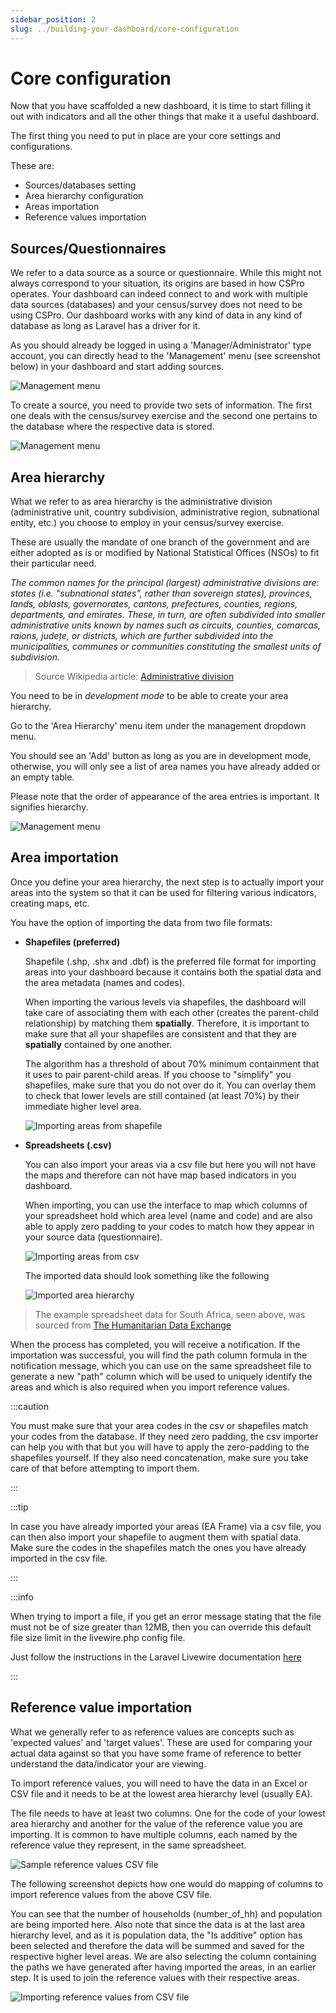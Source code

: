 ```yaml
---
sidebar_position: 2
slug: ../building-your-dashboard/core-configuration
---
```


# Core configuration

Now that you have scaffolded a new dashboard, it is time to start filling it out with indicators and all the other things that make it a useful dashboard.

The first thing you need to put in place are your core settings and configurations. 

These are:

- Sources/databases setting
- Area hierarchy configuration
- Areas importation
- Reference values importation

## Sources/Questionnaires

We refer to a data source as a source or questionnaire. While this might not always correspond to your situation, its origins are based in how CSPro operates. Your dashboard can indeed connect to and work with multiple data sources (databases) and your census/survey does not need to be using CSPro. Our dashboard works with any kind of data in any kind of database as long as Laravel has a driver for it.

As you should already be logged in using a 'Manager/Administrator' type account, you can directly head to the 'Management' menu (see screenshot below) in your dashboard and start adding sources.

![Management menu](/img/developer/building-your-dashboard/management-menu.png)

To create a source, you need to provide two sets of information. The first one deals with the census/survey exercise and the second one pertains to the database where the respective data is stored.

![Management menu](/img/developer/building-your-dashboard/create-questionnaire.png)

## Area hierarchy

What we refer to as area hierarchy is the administrative division (administrative unit, country subdivision, administrative region, subnational entity, etc.) you choose to employ in your census/survey exercise.

These are usually the mandate of one branch of the government and are either adopted as is or modified by National Statistical Offices (NSOs) to fit their particular need.

*The common names for the principal (largest) administrative divisions are: states (i.e. "subnational states", rather than sovereign states), provinces, lands, oblasts, governorates, cantons, prefectures, counties, regions, departments, and emirates. These, in turn, are often subdivided into smaller administrative units known by names such as circuits, counties, comarcas, raions, județe, or districts, which are further subdivided into the municipalities, communes or communities constituting the smallest units of subdivision.* 

> Source Wikipedia article: [Administrative division](https://en.wikipedia.org/wiki/Administrative_division)

You need to be in *development mode* to be able to create your area hierarchy.

Go to the 'Area Hierarchy' menu item under the management dropdown menu.

You should see an 'Add' button as long as you are in development mode, otherwise, you will only see a list of area names you have already added or an empty table.

Please note that the order of appearance of the area entries is important. It signifies hierarchy.

![Management menu](/img/developer/building-your-dashboard/area-hierarchy.png)

## Area importation

Once you define your area hierarchy, the next step is to actually import your areas into the system so that it can be used for filtering various indicators, creating maps, etc.

You have the option of importing the data from two file formats:

- **Shapefiles (preferred)**

    Shapefile (.shp, .shx and .dbf) is the preferred file format for importing areas into your dashboard because it contains both the spatial data and the area metadata (names and codes).

    When importing the various levels via shapefiles, the dashboard will take care of associating them with each other (creates the parent-child relationship) by matching them **spatially**. Therefore, it is important to make sure that all your shapefiles are consistent and that they are **spatially** contained by one another. 
    
    The algorithm has a threshold of about 70% minimum containment that it uses to pair parent-child areas. If you choose to "simplify" you shapefiles, make sure that you do not over do it. You can overlay them to check that lower levels are still contained (at least 70%) by their immediate higher level area.

    ![Importing areas from shapefile](/img/developer/building-your-dashboard/importing-area-hierarchy-from-shapefile.png)

- **Spreadsheets (.csv)**

    You can also import your areas via a csv file but here you will not have the maps and therefore can not have map based indicators in you dashboard.

    When importing, you can use the interface to map which columns of your spreadsheet hold which area level (name and code) and are also able to apply zero padding to your codes to match how they appear in your source data (questionnaire).

    ![Importing areas from csv](/img/developer/building-your-dashboard/importing-area-hierarchy-from-csv.png)

    The imported data should look something like the following

    ![Imported area hierarchy](/img/developer/building-your-dashboard/imported-area-hierarchy.png)

> The example spreadsheet data for South Africa, seen above, was sourced from [The Humanitarian Data Exchange](https://data.humdata.org/)

When the process has completed, you will receive a notification. If the importation was successful, you will find the path column formula in the notification message, which you can use on the same spreadsheet file to 
generate a new "path" column which will be used to uniquely identify the areas and which is also required when you import reference values.

:::caution

You must make sure that your area codes in the csv or shapefiles match your codes from the database. If they need zero padding, the csv importer can help you with that but you will have to apply the zero-padding to the shapefiles yourself. If they also need concatenation, make sure you take care of that before attempting to import them.

:::

:::tip

In case you have already imported your areas (EA Frame) via a csv file, you can then also import your shapefile to augment them with spatial data. Make sure the codes in the shapefiles match the ones you have already imported in the csv file.

:::

:::info

When trying to import a file, if you get an error message stating that the file must not be of size greater than 12MB, then you can override this default file size limit in the livewire.php config file.

Just follow the instructions in the Laravel Livewire documentation [here](https://laravel-livewire.com/docs/2.x/file-uploads#global-validation)

:::

## Reference value importation

What we generally refer to as reference values are concepts such as 'expected values' and 'target values'. These are used for comparing your actual data against so that you have some frame of reference to better understand the data/indicator your are viewing.

To import reference values, you will need to have the data in an Excel or CSV file and it needs to be at the lowest area hierarchy level (usually EA).

The file needs to have at least two columns. One for the code of your lowest area hierarchy and another for the value of the reference value you are importing. It is common to have multiple columns, each named by the reference value they represent, in the same spreadsheet.

![Sample reference values CSV file](/img/developer/building-your-dashboard/reference-value-spreadsheet.png)

The following screenshot depicts how one would do mapping of columns to import reference values from the above CSV file.

You can see that the number of households (number_of_hh) and population are being imported here. Also note that since the data is at the last area hierarchy level, and as it is population data, the "Is additive" option has been selected and therefore the data will be summed and saved for the respective higher level areas. We are also selecting the column containing the paths we have generated after having imported the areas, in an earlier step. It is used to join the reference values with their respective areas.

![Importing reference values from CSV file](/img/developer/building-your-dashboard/importing-reference-values.png)
